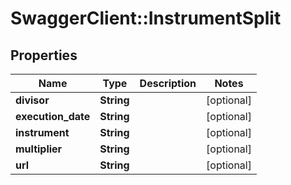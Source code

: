 # SwaggerClient::InstrumentSplit

## Properties
Name | Type | Description | Notes
------------ | ------------- | ------------- | -------------
**divisor** | **String** |  | [optional] 
**execution_date** | **String** |  | [optional] 
**instrument** | **String** |  | [optional] 
**multiplier** | **String** |  | [optional] 
**url** | **String** |  | [optional] 


